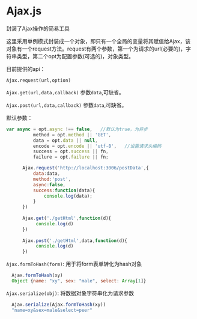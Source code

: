 # Ajax.js
封装了Ajax操作的简易工具

这里采用单例模式封装成一个对象，即只有一个全局的变量将其赋值给Ajax，该对象有一个request方法。request有两个参数，第一个为请求的url(必要的)，字符串类型，第二个opt为配置参数(可选的)，对象类型。

目前提供的api：

`Ajax.request(url,option)`

`Ajax.get(url,data,callback)` 参数`data`,可缺省。

`Ajax.post(url,data,callback)` 参数`data`,可缺省。

默认参数：
```javascript
var async = opt.async !== false,   //默认为true，为异步
          method = opt.method || 'GET',
          data = opt.data || null,
          encode = opt.encode || 'utf-8',   //设置请求头编码
          success = opt.success || fn,
          failure = opt.failure || fn;
```
```javascript
      Ajax.request('http://localhost:3006/postData',{
          data:data,
          method:'post',
          async:false,
          success:function(data){
              console.log(data);
          }
      })
      
      Ajax.get('./getHtml',function(d){
           console.log(d)
      })
      
      Ajax.post('./getHtml',data,function(d){
           console.log(d)
      })
```
`Ajax.formToHash(form)`:
用于将form表单转化为hash对象
```javascript
  Ajax.formToHash(xy)
  Object {name: "xy", sex: "male", select: Array[1]}
```

`Ajax.serialize(obj)`:
将数据对象字符串化为请求参数
```javascript
  Ajax.serialize(Ajax.formToHash(xy))
  "name=xy&sex=male&select=peer"
```
